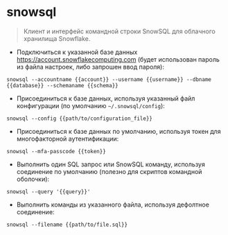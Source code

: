 # snowsql

> Клиент и интерфейс командной строки SnowSQL для облачного хранилища Snowflake.

- Подключиться к указанной базе данных <https://account.snowflakecomputing.com> (будет использован пароль из файла настроек, либо запрошен ввод пароля):

`snowsql --accountname {{account}} --username {{username}} --dbname {{database}} --schemaname {{schema}}`

- Присоединиться к базе данных, используя указанный файл конфигурации (по умолчанию `~/.snowsql/config`):

`snowsql --config {{path/to/configuration_file}}`

- Присоединиться к базе данных по умолчанию, используя токен для многофакторной аутентификации:

`snowsql --mfa-passcode {{token}}`

- Выполнить один SQL запрос или SnowSQL команду, используя соединение по умолчанию (полезно для скриптов командной оболочки):

`snowsql --query '{{query}}'`

- Выполнить команды из указанного файла, используя дефолтное соединение:

`snowsql --filename {{path/to/file.sql}}`

